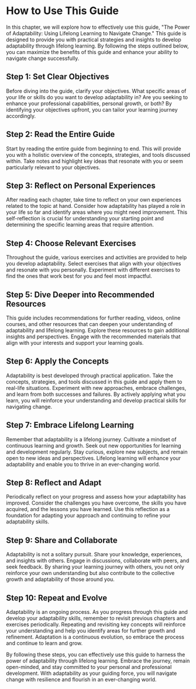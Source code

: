 How to Use This Guide
================================

In this chapter, we will explore how to effectively use this guide, "The Power of Adaptability: Using Lifelong Learning to Navigate Change." This guide is designed to provide you with practical strategies and insights to develop adaptability through lifelong learning. By following the steps outlined below, you can maximize the benefits of this guide and enhance your ability to navigate change successfully.

**Step 1: Set Clear Objectives**
--------------------------------

Before diving into the guide, clarify your objectives. What specific areas of your life or skills do you want to develop adaptability in? Are you seeking to enhance your professional capabilities, personal growth, or both? By identifying your objectives upfront, you can tailor your learning journey accordingly.

**Step 2: Read the Entire Guide**
---------------------------------

Start by reading the entire guide from beginning to end. This will provide you with a holistic overview of the concepts, strategies, and tools discussed within. Take notes and highlight key ideas that resonate with you or seem particularly relevant to your objectives.

**Step 3: Reflect on Personal Experiences**
-------------------------------------------

After reading each chapter, take time to reflect on your own experiences related to the topic at hand. Consider how adaptability has played a role in your life so far and identify areas where you might need improvement. This self-reflection is crucial for understanding your starting point and determining the specific learning areas that require attention.

**Step 4: Choose Relevant Exercises**
-------------------------------------

Throughout the guide, various exercises and activities are provided to help you develop adaptability. Select exercises that align with your objectives and resonate with you personally. Experiment with different exercises to find the ones that work best for you and feel most impactful.

**Step 5: Dive Deeper into Recommended Resources**
--------------------------------------------------

This guide includes recommendations for further reading, videos, online courses, and other resources that can deepen your understanding of adaptability and lifelong learning. Explore these resources to gain additional insights and perspectives. Engage with the recommended materials that align with your interests and support your learning goals.

**Step 6: Apply the Concepts**
------------------------------

Adaptability is best developed through practical application. Take the concepts, strategies, and tools discussed in this guide and apply them to real-life situations. Experiment with new approaches, embrace challenges, and learn from both successes and failures. By actively applying what you learn, you will reinforce your understanding and develop practical skills for navigating change.

**Step 7: Embrace Lifelong Learning**
-------------------------------------

Remember that adaptability is a lifelong journey. Cultivate a mindset of continuous learning and growth. Seek out new opportunities for learning and development regularly. Stay curious, explore new subjects, and remain open to new ideas and perspectives. Lifelong learning will enhance your adaptability and enable you to thrive in an ever-changing world.

**Step 8: Reflect and Adapt**
-----------------------------

Periodically reflect on your progress and assess how your adaptability has improved. Consider the challenges you have overcome, the skills you have acquired, and the lessons you have learned. Use this reflection as a foundation for adapting your approach and continuing to refine your adaptability skills.

**Step 9: Share and Collaborate**
---------------------------------

Adaptability is not a solitary pursuit. Share your knowledge, experiences, and insights with others. Engage in discussions, collaborate with peers, and seek feedback. By sharing your learning journey with others, you not only reinforce your own understanding but also contribute to the collective growth and adaptability of those around you.

**Step 10: Repeat and Evolve**
------------------------------

Adaptability is an ongoing process. As you progress through this guide and develop your adaptability skills, remember to revisit previous chapters and exercises periodically. Repeating and revisiting key concepts will reinforce your understanding and help you identify areas for further growth and refinement. Adaptation is a continuous evolution, so embrace the process and continue to learn and grow.

By following these steps, you can effectively use this guide to harness the power of adaptability through lifelong learning. Embrace the journey, remain open-minded, and stay committed to your personal and professional development. With adaptability as your guiding force, you will navigate change with resilience and flourish in an ever-changing world.
